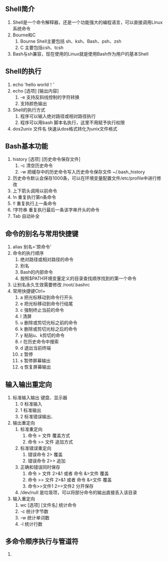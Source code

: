## Shell简介

1. Shell是一个命令解释器，还是一个功能强大的编程语言，可以直接调用Linux系统命令
2. Bourne和C
   1. Bourne Shell主要包括 sh、ksh、Bash、psh、zsh
   2. C 主要包括csh、tcsh
3. Bash与sh兼容，现在使用的Linux就是使用Bash作为用户的基本Shell

## Shell的执行

1. echo 'hello world！'
2. echo [选项] [输出内容]
   1. -e 支持反斜线控制的字符转换
   2. 支持颜色输出
3. Shell的执行方式
   1. 程序可以输入绝对路径或相对路径执行
   2. 程序可以用bash 脚本名执行，这里不用赋予执行权限
4. dos2unix 文件名 快速从dos格式转化为unix文件格式

## Bash基本功能

1. history [选项] [历史命令保存文件]
   1. -c 清空历史命令
   2. -w 把缓存中的历史命令写入历史命令保存文件 ~/.bash_history
2. 历史命令默认会保存1000条，可以在环境变量配置文件/etc/profile中进行修改
3. 上下箭头调用以前命令
4. !n 重复执行第n条命令
5. !! 重复执行上一条命令
6. !字符串 重复执行最后一条该字串开头的命令
7. Tab 自动补全

## 命令的别名与常用快捷键

1. alias 别名='原命令'
2. 命令的执行顺序
   1. 绝对路径或相对路径的命令
   2. 别名
   3. Bash的内部命令
   4. 按照$PATH环境变量定义的目录查找顺序找到的第一个命令
3. 让别名永久生效需要修改 /root/.bashrc
4. 常用快捷键Ctrl+
   1. a 把光标移动到命令行开头
   2. e 把光标移动到命令行结尾
   3. c 强制终止当前的命令
   4. l 清屏
   5. u 删除或剪切光标之前的命令
   6. k 删除或剪切光标之后的命令
   7. y 粘贴u、k剪切的命令
   8. r 在历史命令中搜索
   9. d 退出当前终端
   10. z 暂停
   11. s 暂停屏幕输出
   12. q 恢复屏幕输出

## 输入输出重定向

1. 标准输入输出 键盘、显示器
   1. 0 标准输入
   2. 1 标准输出
   3. 2 标准错误输出、
2. 输出重定向
   1. 标准重定向
      1. 命令 > 文件 覆盖方式
      2. 命令 >> 文件 追加方式
   2. 标准错误重定向
      1. 错误命令 2> 覆盖
      2. 错误命令 2>> 追加
   3. 正确和错误同时保存
      1. 命令 > 文件 2>&1 或者 命令 &>文件 覆盖
      2. 命令 >> 文件 2>&1 或者 命令 &>文件 覆盖
      3. 命令>>文件1 2>>文件2 分开保存
   4. /dev/null 是垃圾项，可以将部分命令的输出直接丢入该目录
3. 输入重定向
   1. wc [选项] [文件名] 统计命令
   2. -c 统计字节数
   3. -w 统计单词数
   4. -l 统计行数

## 多命令顺序执行与管道符

1. 
